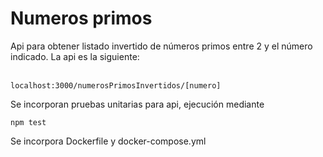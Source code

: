 # Numeros primos

Api para obtener listado invertido de números primos entre 2 y el número indicado. La api es la siguiente:<br><br>

```
localhost:3000/numerosPrimosInvertidos/[numero]
```

Se incorporan pruebas unitarias para api, ejecución mediante

```
npm test
```

Se incorpora Dockerfile y docker-compose.yml


